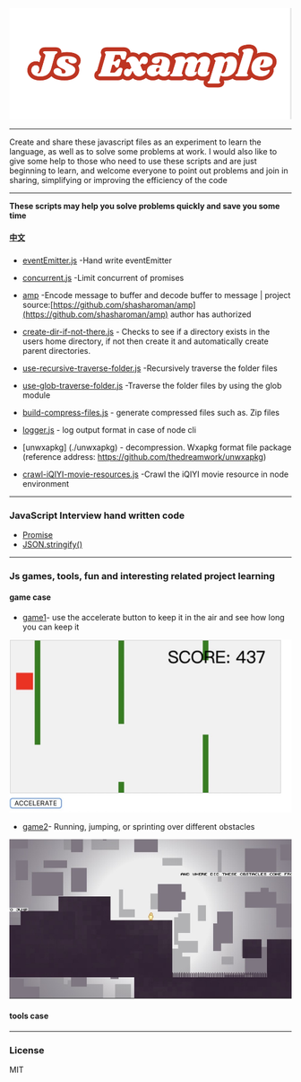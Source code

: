 ![](./image/jsexample.png)
***

Create and share these javascript files as an experiment to learn the language, as well as to solve some problems at work. I would also like to give some help to those who need to use these scripts and are just beginning to learn, and welcome everyone to point out problems and join in sharing, simplifying or improving the efficiency of the code
 ***
**These scripts may help you solve problems quickly and save you some time**
 #### [中文](./README_zh.md)
### 
   * [eventEmitter.js](./eventEmitter.js) -Hand write eventEmitter

   * [concurrent.js](./concurrent.js) -Limit concurrent of promises

   * [amp](./amp/README.md) -Encode message to buffer and decode buffer to message |
   project source:[https://github.com/shasharoman/amp](https://github.com/shasharoman/amp) author has authorized


  * [create-dir-if-not-there.js](./create-dir-if-not-there.js) - Checks to see if a directory exists in the users home directory, if not then create it and automatically create parent directories.
  
  * [use-recursive-traverse-folder.js](./use-recursive-traverse-folder.js) -Recursively traverse the folder files
  
  * [use-glob-traverse-folder.js](./use-glob-traverse-folder.js) -Traverse the folder files by using the glob module
  
  * [build-compress-files.js](./build-compress-files.js) - generate compressed files such as. Zip files

  * [logger.js](./logger.js) - log output format in case of node cli

  * [unwxapkg] (./unwxapkg) - decompression. Wxapkg format file package (reference address: https://github.com/thedreamwork/unwxapkg)

  * [crawl-iQIYI-movie-resources.js](./crawl-iQIYI-movie-resources.js) -Crawl the iQIYI movie resource in node environment
***

### JavaScript Interview hand written code
  * [Promise](./interview/Promise.js)
  * [JSON.stringify()](./interview/JSON-stringify.js)


***
### Js games, tools, fun and interesting related project learning
#### game case
* [game1](./game1.html)- use the accelerate button to keep it in the air and see how long you can keep it

 ![](./image/game1.png)

  * [game2](./game2.html)- Running, jumping, or sprinting over different obstacles

   ![](./image/game2.png)

 #### tools case
 ***
 ### **License**
 MIT





